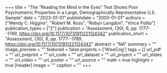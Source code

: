+++
title = "The “Reading the Mind in the Eyes” Test Shows Poor Psychometric Properties in a Large, Demographically Representative U.S. Sample"
date = "2023-01-01"
publishdate = "2000-01-01"
authors = ["Wendy C. Higgins", "Robert M. Ross", "Robyn Langdon", "Vince Polito"]
publication_types = ["2"]
publication = "Assessment, (30), 6, _pp. 1777--1789_, https://doi.org/10.1177/10731911221124342"
publication_short = "Assessment, (30), 6, _pp. 1777--1789_, https://doi.org/10.1177/10731911221124342"
abstract = "NA"
summary = ""
image_preview = ""
featured = false
projects = ['WiseCog']
tags = []
url_pdf = ""
url_preprint = ""
url_code = ""
url_dataset = ""
url_project = ""
url_slides = ""
url_video = ""
url_poster = ""
url_source = ""
math = true
highlight = true
[header]
image = ""
caption = ""
+++
